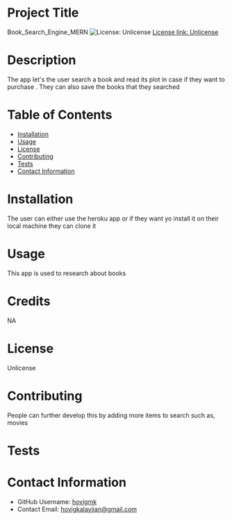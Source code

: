 
# Project Title
Book_Search_Engine_MERN
![License: Unlicense](https://img.shields.io/badge/license-Unlicense-blue.svg)
[License link: Unlicense](http://unlicense.org/)
# Description
The app let's the user search a book and read its plot in case if they want to purchase . They can also save the books  that they searched
# Table of Contents 
* [Installation](#Installation)
* [Usage](#Usage)
* [License](#License)
* [Contributing](#Contributing)
* [Tests](#Tests)
* [Contact Information](#Contact-Information)
  
# Installation
The user can either use the heroku app or if they want yo install it  on their local machine they can  clone it 
# Usage
This app is used to research about books
# Credits
NA
# License 
Unlicense
# Contributing 
People can further develop this by adding more items to search such as, movies
# Tests

# Contact Information 
* GitHub Username: [hovigmk](https://www.github.com/hovigmk)
* Contact Email: hovigkalayjian@gmail.com
